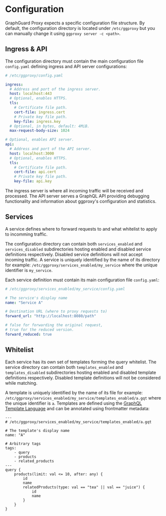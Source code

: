 # Configuration

GraphGuard Proxy expects a specific configuration file structure. By default, the configuration directory is located under `/etc/ggproxy` but you can manually change it using `ggproxy server -c <path>`.

## Ingress & API

The configuration directory must contain the main configuration file `config.yaml` defining ingress and API server configurations:

```yaml
# /etc/ggproxy/config.yaml

ingress:
  # Address and port of the ingress server.
  host: localhost:443
  # Optional, enables HTTPS.
  tls:
    # Certificate file path.
    cert-file: ingress.cert
    # Private key file path.
    key-file: ingress.key
  # Optional, in bytes, default: 4MiB.
  max-request-body-size: 1024

# Optional, enables API server.
api:
  # Address and port of the API server.
  host: localhost:3000
  # Optional, enables HTTPS.
  tls:
    # Certificate file path.
    cert-file: api.cert
    # Private key file path.
    key-file: api.key
```

The ingress server is where all incoming traffic will be received and processed.
The API server serves a GraphQL API providing debugging functionality and information about ggproxy's configuration and statistics.

## Services

A service defines where to forward requests to and what whitelist to apply to incomming traffic.

The configuration directory can contain both `services_enabled` and `services_disabled` subdirectories hosting enabled and disabled service definitions respectively. Disabled service definitions will not accept incoming traffic. A service is uniquely identified by the name of its directory for example: `/etc/ggproxy/services_enabled/my_service` where the unique identifier is `my_service`.

Each service definition must contain its main configuration file `config.yaml`:

```yaml
# /etc/ggproxy/services_enabled/my_service/config.yaml

# The service's display name
name: "Service A"

# Destination URL (where to proxy requests to)
forward_url: "http://localhost:8080/path"

# false for forwarding the original request,
# true for the reduced version.
forward_reduced: true
```

## Whitelist

Each service has its own set of templates forming the query whitelist. The service directory can contain both `templates_enabled` and `templates_disabled` subdirectories hosting enabled and disabled template definitions respectively.
Disabled template definitions will not be considered while matching.

A template is uniquely identified by the name of its file for example: `/etc/ggproxy/services_enabled/my_service/templates_enabled/a.gqt` where the unique identifier is `a`.
Templates are defined using the [GraphQL Template Language](gqt) and can be annotated using frontmatter metadata:

```
---
# /etc/ggproxy/services_enabled/my_service/templates_enabled/a.gqt

# The template's display name
name: "A"

# Arbitrary tags
tags:
    - query
    - products
    - related_products
---
query {
    products(limit: val <= 10, after: any) {
        id
        name
        relatedProducts(type: val == "tea" || val == "juice") {
            id
            name
        }
    }
}
```
